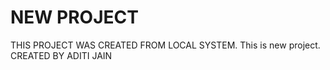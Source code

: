 # NEW PROJECT

THIS PROJECT WAS CREATED FROM LOCAL SYSTEM.
This is new project.
CREATED BY ADITI JAIN
